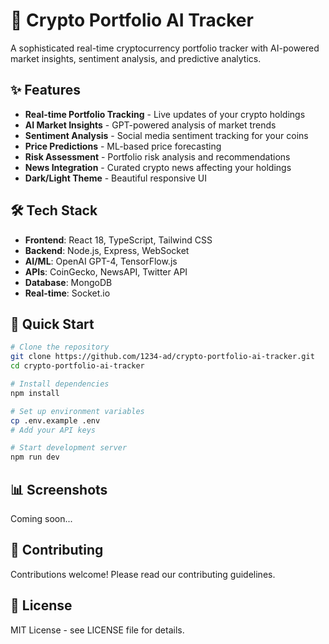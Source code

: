 # 🚀 Crypto Portfolio AI Tracker

A sophisticated real-time cryptocurrency portfolio tracker with AI-powered market insights, sentiment analysis, and predictive analytics.

## ✨ Features

- **Real-time Portfolio Tracking** - Live updates of your crypto holdings
- **AI Market Insights** - GPT-powered analysis of market trends
- **Sentiment Analysis** - Social media sentiment tracking for your coins
- **Price Predictions** - ML-based price forecasting
- **Risk Assessment** - Portfolio risk analysis and recommendations
- **News Integration** - Curated crypto news affecting your holdings
- **Dark/Light Theme** - Beautiful responsive UI

## 🛠️ Tech Stack

- **Frontend**: React 18, TypeScript, Tailwind CSS
- **Backend**: Node.js, Express, WebSocket
- **AI/ML**: OpenAI GPT-4, TensorFlow.js
- **APIs**: CoinGecko, NewsAPI, Twitter API
- **Database**: MongoDB
- **Real-time**: Socket.io

## 🚀 Quick Start

```bash
# Clone the repository
git clone https://github.com/1234-ad/crypto-portfolio-ai-tracker.git
cd crypto-portfolio-ai-tracker

# Install dependencies
npm install

# Set up environment variables
cp .env.example .env
# Add your API keys

# Start development server
npm run dev
```

## 📊 Screenshots

Coming soon...

## 🤝 Contributing

Contributions welcome! Please read our contributing guidelines.

## 📄 License

MIT License - see LICENSE file for details.